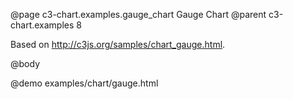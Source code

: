 @page c3-chart.examples.gauge_chart Gauge Chart
@parent c3-chart.examples 8

Based on http://c3js.org/samples/chart_gauge.html.

@body

@demo examples/chart/gauge.html